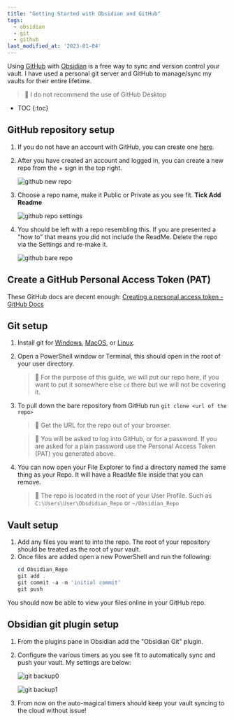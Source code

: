 ```yaml
---
title: "Getting Started with Obsidian and GitHub"
tags:
  - obsidian
  - git
  - github
last_modified_at: '2023-01-04'
---
```

Using [GitHub](https://github/com) with [Obsidian](https://obsidian.md) is a free way to sync and version control your vault. I have used a personal git server and GitHub to manage/sync my vaults for their entire lifetime.

> 📝 I do not recommend the use of GitHub Desktop

* TOC 
{:toc}

## GitHub repository setup
1. If you do not have an account with GitHub, you can create one [here](https://github.com/signup).
2. After you have created an account and logged in, you can create a new repo from the + sign in the top right.
 
    ![github new repo](/assets/images/2022-09-04-github-obsidian/github-new-repo.png)
3. Choose a repo name, make it Public or Private as you see fit. **Tick Add Readme** 

    ![github repo settings](/assets/images/2022-09-04-github-obsidian/github-repo-settings.png)

4. You should be left with a repo resembling this. If you are presented a "how to" that means you did not include the ReadMe. Delete the repo via the Settings and re-make it.

    ![github bare repo](/assets/images/2022-09-04-github-obsidian/github-bare-repo.png)

## Create a GitHub Personal Access Token (PAT)
These GitHub docs are decent enough: [Creating a personal access token - GitHub Docs](https://docs.github.com/en/authentication/keeping-your-account-and-data-secure/creating-a-personal-access-token)

## Git setup
1. Install git for [Windows](https://git-scm.com/download/win), [MacOS](https://git-scm.com/download/mac), or [Linux](https://git-scm.com/download/linux).
2. Open a PowerShell window or Terminal, this should open in the root of your user directory. 
 
    > 📝 For the purpose of this guide, we will put our repo here, if you want to put it somewhere else `cd` there but we will not be covering it.

3. To pull down the bare repository from GitHub run `git clone <url of the repo>` 

    > 📝 Get the URL for the repo out of your browser.

    > 📝 You will be asked to log into GitHub, or for a password. If you are asked for a plain password use the Personal Access Token (PAT) you generated above.

4. You can now open your File Explorer to find a directory named the same thing as your Repo. It will have a ReadMe file inside that you can remove. 

    > 📝 The repo is located in the root of your User Profile. Such as `C:\Users\User\Obsdidian_Repo` or `~/Obsidian_Repo`

## Vault setup
1. Add any files you want to into the repo. The root of your repository should be treated as the root of your vault. 
2. Once files are added open a new PowerShell and run the following:
    ```powershell
    cd Obsidian_Repo
    git add .
    git commit -a -m 'initial commit'
    git push
    ```

You should now be able to view your files online in your GitHub repo.

## Obsidian git plugin setup
1. From the plugins pane in Obsidian add the "Obsidian Git" plugin.
2. Configure the various timers as you see fit to automatically sync and push your vault. My settings are below:

    ![git backup0](/assets/images/2022-09-04-github-obsidian/git-backup0.png)
 
    ![git backup1](/assets/images/2022-09-04-github-obsidian/git-backup1.png)
3. From now on the auto-magical timers should keep your vault syncing to the cloud without issue!
